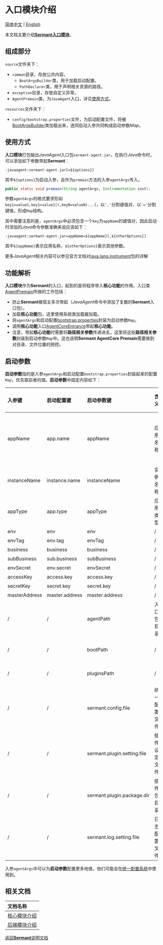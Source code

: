# 入口模块介绍

[简体中文](entrance-zh.md) | [English](entrance.md)

本文档主要介绍[**Sermant入口模块**](../../sermant-agentcore/sermant-agentcore-premain)。

## 组成部分

`source`文件夹下：

- `common`目录，存放公共内容。
  - `BootArgsBuilder`类，用于加载启动配置。
  - `PathDeclarer`类，用于声明相关资源的路径。
- `exception`目录，存放自定义异常。
- `AgentPremain`类，为`JavaAgent`入口，详见[使用方式](#使用方式)。

`resources`文件夹下：

- `config/bootstrap.properties`文件，为启动配置文件，将被[BootArgsBuilder](../../sermant-agentcore/sermant-agentcore-premain/src/main/java/com/huawei/sermant/premain/common/BootArgsBuilder.java)类加载出来，连同启动入参共同构成启动参数*Map*。

## 使用方式

**入口模块**打包输出*JavaAgent*入口包`sermant-agent.jar`，在执行*Java*命令时，可以添加如下参数带起**Sermant**：

```shell
-javaagent:sermant-agent.jar[=${options}]
```

其中`${options}`为启动入参，会作为`premain`方法的入参`agentArgs`传入。

```java
public static void premain(String agentArgs, Instrumentation inst);
```

参数`agentArgs`的格式要求形如`key1=value1,key1=value1[(,keyN=valueN)...]`，以`','`分割键值对，以`'='`分割键值，形成`Map`结构。

其中需要注意的是，`agentArgs`中必须包含一个`key`为`appName`的键值对，因此启动时添加的*Java*命令参数准确来说应该如下：

```shell
-javaagent:sermant-agent.jar=appName=${appName}[,${otherOptions}]
```

其中`${appName}`表示应用名称，`${otherOptions}`表示其他参数。

更多*JavaAgent*相关内容可以参见官方文档对[java.lang.instrument](https://docs.oracle.com/javase/8/docs/api/java/lang/instrument/package-summary.html)包的详解

## 功能解析

**入口模块**作为**Sermant**的入口，起到的是将程序带入**核心功能**的作用，入口类[AgentPremain](../../sermant-agentcore/sermant-agentcore-premain/src/main/java/com/huawei/sermant/premain/AgentPremain.java)所做的工作包括：

- 防止**Sermant**被宿主多次带起（*JavaAgent*命令中添加了复数的**Sermant**入口包）。
- 加载**核心功能**包，这里使用系统类加载器加载。
- 将`agentArgs`和启动配置[bootstrap.properties](../../sermant-agentcore/sermant-agentcore-premain/src/main/resources/config/bootstrap.properties)封装为启动参数`Map`。
- 调用**核心功能**入口[AgentCoreEntrance](../../sermant-agentcore/sermant-agentcore-core/src/main/java/com/huaweicloud/sermant/core/AgentCoreEntrance.java)带起**核心功能**。
- 注意，带起**核心功能**时需要将**路径相关参数**传递进去，这里将这些**路径相关参数**封装到启动参数`Map`中。这也说明**Sermant AgentCore Premain**需要做到对目录、文件位置的把控。

## 启动参数

**启动参数**指的是入参`agentArgs`和启动配置`bootstrap.properties`封装起来的配置`Map`，优先取前者的值。**启动参数**中固定内容如下：

|入参键|启动配置键|启动参数键|含义|默认值|不为空|备注|
|:-|:-|:-|:-|:-:|:-|:-|
|appName|app.name|appName|应用名称|/|是|入参中必须存在|
|instanceName|instance.name|instanceName|实例名称|default|是|/|
|appType|app.type|appType|应用类型|0|是|/|
|env|env|env|/|/|否|/|
|envTag|env.tag|envTag|/|/|否|/|
|business|business|business|/|/|否|/|
|subBusiness|sub.business|subBusiness|/|/|否|/|
|envSecret|env.secret|envSecret|/|/|否|/|
|accessKey|access.key|access.key|/|/|否|/|
|secretKey|secret.key|secret.key|/|/|否|/|
|masterAddress|master.address|master.address|/|/|否|/|
|/|/|agentPath|入口包目录|入口包目录|是|无需配置|
|/|/|bootPath|/|/|是|已废弃|
|/|/|pluginsPath|/|/|是|已废弃|
|/|/|sermant.config.file|统一配置文件|统一配置文件|是|无需配置|
|/|/|sermant.plugin.setting.file|插件设定文件|插件设定文件|是|无需配置|
|/|/|sermant.plugin.package.dir|插件包目录|插件包目录|是|无需配置|
|/|/|sermant.log.setting.file|日志配置文件|日志配置文件|是|无需配置|

入参`agentArgs`中可以为**启动参数**配置更多地值，他们可能会在[统一配置系统](agentcore.md#统一配置系统)中使用到。

## 相关文档

|文档名称|
|:-|
|[核心模块介绍](agentcore.md)|
|[后端模块介绍](backend.md)|

[返回**Sermant**说明文档](../README.md)
